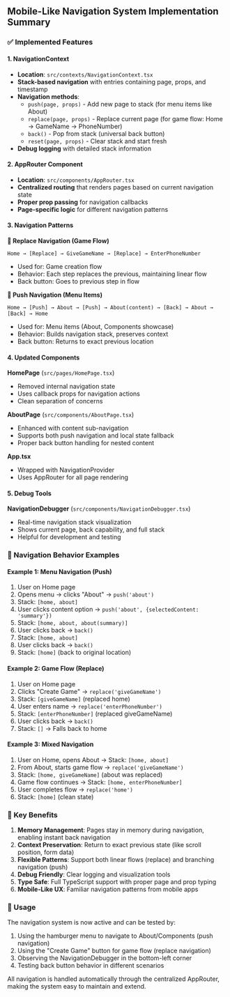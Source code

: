 ## Mobile-Like Navigation System Implementation Summary

### ✅ Implemented Features

#### 1. **NavigationContext** 
- **Location**: `src/contexts/NavigationContext.tsx`
- **Stack-based navigation** with entries containing page, props, and timestamp
- **Navigation methods**:
  - `push(page, props)` - Add new page to stack (for menu items like About)
  - `replace(page, props)` - Replace current page (for game flow: Home → GameName → PhoneNumber)
  - `back()` - Pop from stack (universal back button)
  - `reset(page, props)` - Clear stack and start fresh
- **Debug logging** with detailed stack information

#### 2. **AppRouter Component**
- **Location**: `src/components/AppRouter.tsx`
- **Centralized routing** that renders pages based on current navigation state
- **Proper prop passing** for navigation callbacks
- **Page-specific logic** for different navigation patterns

#### 3. **Navigation Patterns**

**🔄 Replace Navigation (Game Flow)**
```
Home → [Replace] → GiveGameName → [Replace] → EnterPhoneNumber
```
- Used for: Game creation flow
- Behavior: Each step replaces the previous, maintaining linear flow
- Back button: Goes to previous step in flow

**📱 Push Navigation (Menu Items)**
```
Home → [Push] → About → [Push] → About(content) → [Back] → About → [Back] → Home
```
- Used for: Menu items (About, Components showcase)
- Behavior: Builds navigation stack, preserves context
- Back button: Returns to exact previous location

#### 4. **Updated Components**

**HomePage** (`src/pages/HomePage.tsx`)
- Removed internal navigation state
- Uses callback props for navigation actions
- Clean separation of concerns

**AboutPage** (`src/components/AboutPage.tsx`)
- Enhanced with content sub-navigation
- Supports both push navigation and local state fallback
- Proper back button handling for nested content

**App.tsx**
- Wrapped with NavigationProvider
- Uses AppRouter for all page rendering

#### 5. **Debug Tools**

**NavigationDebugger** (`src/components/NavigationDebugger.tsx`)
- Real-time navigation stack visualization
- Shows current page, back capability, and full stack
- Helpful for development and testing

### 🎯 Navigation Behavior Examples

#### Example 1: Menu Navigation (Push)
1. User on Home page
2. Opens menu → clicks "About" → `push('about')`
3. Stack: `[home, about]`
4. User clicks content option → `push('about', {selectedContent: 'summary'})`
5. Stack: `[home, about, about(summary)]`
6. User clicks back → `back()`
7. Stack: `[home, about]`
8. User clicks back → `back()`
9. Stack: `[home]` (back to original location)

#### Example 2: Game Flow (Replace)
1. User on Home page
2. Clicks "Create Game" → `replace('giveGameName')`
3. Stack: `[giveGameName]` (replaced home)
4. User enters name → `replace('enterPhoneNumber')`
5. Stack: `[enterPhoneNumber]` (replaced giveGameName)
6. User clicks back → `back()` 
7. Stack: `[]` → Falls back to home

#### Example 3: Mixed Navigation
1. User on Home, opens About → Stack: `[home, about]`
2. From About, starts game flow → `replace('giveGameName')`
3. Stack: `[home, giveGameName]` (about was replaced)
4. Game flow continues → Stack: `[home, enterPhoneNumber]`
5. User completes flow → `replace('home')`
6. Stack: `[home]` (clean state)

### 🔧 Key Benefits

1. **Memory Management**: Pages stay in memory during navigation, enabling instant back navigation
2. **Context Preservation**: Return to exact previous state (like scroll position, form data)
3. **Flexible Patterns**: Support both linear flows (replace) and branching navigation (push)
4. **Debug Friendly**: Clear logging and visualization tools
5. **Type Safe**: Full TypeScript support with proper page and prop typing
6. **Mobile-Like UX**: Familiar navigation patterns from mobile apps

### 🚀 Usage

The navigation system is now active and can be tested by:
1. Using the hamburger menu to navigate to About/Components (push navigation)
2. Using the "Create Game" button for game flow (replace navigation)
3. Observing the NavigationDebugger in the bottom-left corner
4. Testing back button behavior in different scenarios

All navigation is handled automatically through the centralized AppRouter, making the system easy to maintain and extend.
